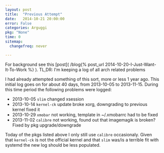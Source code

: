 ```yaml
---
layout: post
title:  "Previous Attempt"
date:   2014-10-21 20:00:00
error: False
categories: Arguggi
pkg: "None"
time: 0
sitemap:
  changefreq: never

---
```


For background see this [post]( /blog{% post_url 2014-10-20-I-Just-Want-It-To-Work %} ).
TL,DR: I'm keeping a log of all arch related problems

I had already attempted something of this sort, more or less 1 year ago.
This initial log goes on for about 40 days, from 2013-10-05 to 2013-11-15.
During this time period the following problems were logged:

- 2013-10-05 `slim` changed xsession
- 2013-10-14 `kernel-ck` update broke xorg, downgrading to previous kernel fixed it
- 2013-10-29 `xmobar` not working, template in ~/.xmobarrc had to be fixed
- 2013-11-02 `calibre` not working, found out that imagemagik is broken? Fixed by pkg upgrade/downgrade

Today of the pkgs listed above I only still use `calibre` occasionaly.
Given that `kernel-ck` is not the official kernel and that `slim` was/is a
terrible fit with systemd the new log should be less populated.
